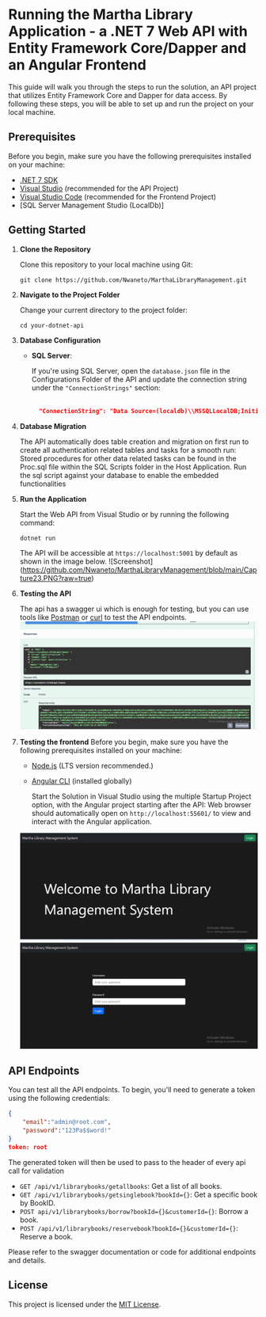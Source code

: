 # Running the Martha Library Application - a .NET 7 Web API with Entity Framework Core/Dapper and an Angular Frontend 

This guide will walk you through the steps to run the solution, an API project that utilizes Entity Framework Core and Dapper for data access. By following these steps, you will be able to set up and run the project on your local machine.

## Prerequisites

Before you begin, make sure you have the following prerequisites installed on your machine:

- [.NET 7 SDK](https://dotnet.microsoft.com/download/dotnet/7.0)
- [Visual Studio](https://visualstudio.microsoft.com/) (recommended for the API Project)
- [Visual Studio Code](https://code.visualstudio.com/) (recommended for the Frontend Project)
- [SQL Server Management Studio (LocalDb)]

## Getting Started

1. **Clone the Repository**

   Clone this repository to your local machine using Git:

   ```shell
   git clone https://github.com/Nwaneto/MarthaLibraryManagement.git
   ```

2. **Navigate to the Project Folder**

   Change your current directory to the project folder:

   ```shell
   cd your-dotnet-api
   ```

3. **Database Configuration**

   - **SQL Server**:
     
     If you're using SQL Server, open the `database.json` file in the Configurations Folder of the API and update the connection string under the `"ConnectionStrings"` section:

     ```json
     
       "ConnectionString": "Data Source=(localdb)\\MSSQLLocalDB;Initial Catalog=MarthasLibraryDB;Integrated Security=True;Connect Timeout=30;Encrypt=False;TrustServerCertificate=False;ApplicationIntent=ReadWrite;MultiSubnetFailover=False;"
     
     ```

4. **Database Migration**

   The API automatically does table creation and migration on first run to create all authentication related tables and tasks for a smooth run:
   Stored procedures for other data related tasks can be found in the Proc.sql file within the SQL Scripts folder in the Host Application. Run the sql script against your database to enable the embedded functionalities

5. **Run the Application**

   Start the Web API from Visual Studio or by running the following command:

   ```shell
   dotnet run
   ```

   The API will be accessible at `https://localhost:5001` by default as shown in the image below.
   ![Screenshot] (https://github.com/Nwaneto/MarthaLibraryManagement/blob/main/Capture23.PNG?raw=true)


7. **Testing the API**

   The api has a swagger ui which is enough for testing, but you can use tools like [Postman](https://www.postman.com/) or [curl](https://curl.se/) to test the API endpoints.
   ![Screenshot](https://github.com/Nwaneto/MarthaLibraryManagement/blob/main/Capture22.PNG?raw=true)

8. **Testing the frontend**
   Before you begin, make sure you have the following prerequisites installed on your machine:

   - [Node.js](https://nodejs.org/) (LTS version recommended.)
   - [Angular CLI](https://angular.io/cli) (installed globally)

      Start the Solution in Visual Studio using the multiple Startup Project option, with the Angular project starting after the API:
      Web browser should automatically open on `http://localhost:55601/` to view and interact with the Angular application.

   ![Screenshot](https://github.com/Nwaneto/MarthaLibraryManagement/blob/main/Capture25.PNG?raw=true)
   ![Screenshot](https://github.com/Nwaneto/MarthaLibraryManagement/blob/main/Capture24.PNG?raw=true)

## API Endpoints

You can test all the API endpoints. To begin, you'll need to generate a token using the following credentials:

````json
{
    "email":"admin@root.com",
    "password":"123Pa$$word!"
}
token: root
````

The generated token will then be used to pass to the header of every api call for validation
- `GET /api/v1/librarybooks/getallbooks`: Get a list of all books.
- `GET /api/v1/librarybooks/getsinglebook?bookId={}`: Get a specific book by BookID.
- `POST api/v1/librarybooks/borrow?bookId={}&customerId={}`: Borrow a book.
- `POST /api/v1/librarybooks/reservebook?bookId={}&customerId={}`: Reserve a book.

Please refer to the swagger documentation or code for additional endpoints and details.

## License

This project is licensed under the [MIT License](LICENSE).
